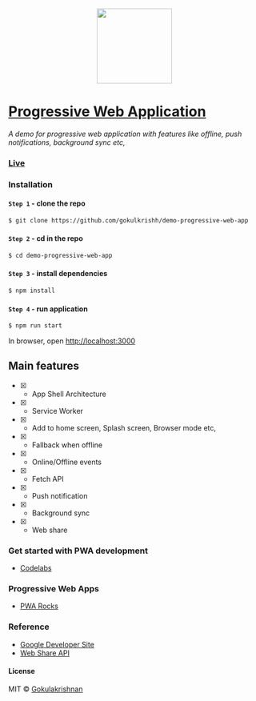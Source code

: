 ### <p align="center"><img width="150px" height="150px" src="https://gokulkrishh.github.io/demo-progressive-web-app/images/icons/android-chrome-192x192.png"></p>

# [Progressive Web Application](https://demopwa.in)

*A demo for progressive web application with features like offline, push notifications, background sync etc,*

### [Live](https://demopwa.in)

### Installation

#### `Step 1` - clone the repo
  
```bash
$ git clone https://github.com/gokulkrishh/demo-progressive-web-app
```

#### `Step 2` - cd in the repo

```bash
$ cd demo-progressive-web-app
```

#### `Step 3` - install dependencies

```bash
$ npm install
```

#### `Step 4` - run application

```bash
$ npm run start
```

In browser, open [http://localhost:3000](http://localhost:3000)

## Main features

- [x] - App Shell Architecture

- [x] - Service Worker

- [x] - Add to home screen, Splash screen, Browser mode etc,

- [x] - Fallback when offline

- [x] - Online/Offline events

- [x] - Fetch API

- [x] - Push notification

- [x] - Background sync

- [x] - Web share

### Get started with PWA development

- [Codelabs](https://pwa.tips/codelabs)

### Progressive Web Apps

- [PWA Rocks](https://pwa.rocks)

### Reference

- [Google Developer Site](https://developers.google.com/web/progressive-web-apps)
- [Web Share API](https://developers.google.com/web/updates/2016/10/navigator-share)

#### License

MIT © [Gokulakrishnan](https://github.com/gokulkrishh)
